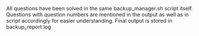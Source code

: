 All questions have been solved in the same backup_manager.sh script itself. Questions with question numbers are mentioned in the output as well as in script accordingly for easier understanding. Final output is stored in backup_report.log
